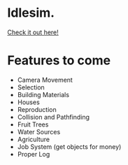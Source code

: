 # Idlesim.

[Check it out here!](https://martinneumann.github.io/idlesim/)

# Features to come

- Camera Movement
- Selection
- Building Materials
- Houses
- Reproduction
- Collision and Pathfinding
- Fruit Trees
- Water Sources
- Agriculture
- Job System (get objects for money)
- Proper Log
